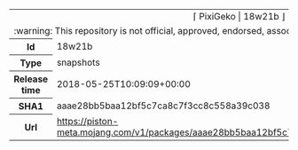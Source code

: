 <html><table>
<tr><td colspan="2" align="center"><img width="0" height="0"><br/>⌈ PixiGeko | 18w21b ⌋<br/><img width="0" height="0"></td></tr>
<tr><td colspan="2" align="center"><img width="0" height="0"><br/>
:warning: This repository is not official, approved, endorsed, associated or connected with Mojang :warning:
<br/><img width="0" height="0"></td></tr>
<tr><th>Id</th><td>18w21b</td></tr>
<tr><th>Type</th><td>snapshots</td></tr>
<tr><th>Release time</th><td>2018-05-25T10:09:09+00:00</td></tr>
<tr><th>SHA1</th><td>aaae28bb5baa12bf5c7ca8c7f3cc8c558a39c038</td></tr>
<tr><th>Url</th><td><a href="https://piston-meta.mojang.com/v1/packages/aaae28bb5baa12bf5c7ca8c7f3cc8c558a39c038/18w21b.json">https://piston-meta.mojang.com/v1/packages/aaae28bb5baa12bf5c7ca8c7f3cc8c558a39c038/18w21b.json</a></td></tr>